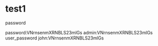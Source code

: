 # test1


password

password:VNrnsenmXRNBLS23mlGs
admin:VNrnsenmXRNBLS23mlGs
user_password
john:VNrnsenmXRNBLS23mlGs
